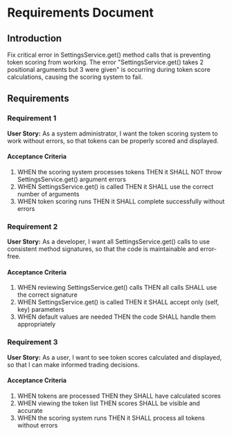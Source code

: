 # Requirements Document

## Introduction

Fix critical error in SettingsService.get() method calls that is preventing token scoring from working. The error "SettingsService.get() takes 2 positional arguments but 3 were given" is occurring during token score calculations, causing the scoring system to fail.

## Requirements

### Requirement 1

**User Story:** As a system administrator, I want the token scoring system to work without errors, so that tokens can be properly scored and displayed.

#### Acceptance Criteria

1. WHEN the scoring system processes tokens THEN it SHALL NOT throw SettingsService.get() argument errors
2. WHEN SettingsService.get() is called THEN it SHALL use the correct number of arguments
3. WHEN token scoring runs THEN it SHALL complete successfully without errors

### Requirement 2

**User Story:** As a developer, I want all SettingsService.get() calls to use consistent method signatures, so that the code is maintainable and error-free.

#### Acceptance Criteria

1. WHEN reviewing SettingsService.get() calls THEN all calls SHALL use the correct signature
2. WHEN SettingsService.get() is called THEN it SHALL accept only (self, key) parameters
3. WHEN default values are needed THEN the code SHALL handle them appropriately

### Requirement 3

**User Story:** As a user, I want to see token scores calculated and displayed, so that I can make informed trading decisions.

#### Acceptance Criteria

1. WHEN tokens are processed THEN they SHALL have calculated scores
2. WHEN viewing the token list THEN scores SHALL be visible and accurate
3. WHEN the scoring system runs THEN it SHALL process all tokens without errors